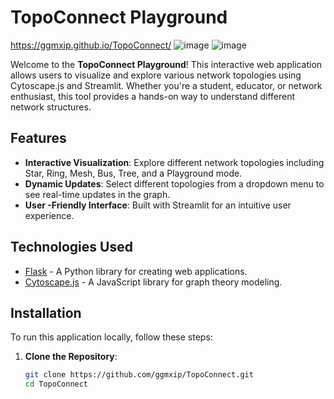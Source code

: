 # TopoConnect Playground
https://ggmxip.github.io/TopoConnect/
![image](https://github.com/user-attachments/assets/aafe73b6-68af-4c9d-8150-90acdb2180b1)
![image](https://github.com/user-attachments/assets/9e29b0c0-3e45-4e06-bf3c-95b147d30645)



Welcome to the **TopoConnect Playground**! This interactive web application allows users to visualize and explore various network topologies using Cytoscape.js and Streamlit. Whether you're a student, educator, or network enthusiast, this tool provides a hands-on way to understand different network structures.

## Features

- **Interactive Visualization**: Explore different network topologies including Star, Ring, Mesh, Bus, Tree, and a Playground mode.
- **Dynamic Updates**: Select different topologies from a dropdown menu to see real-time updates in the graph.
- **User -Friendly Interface**: Built with Streamlit for an intuitive user experience.

## Technologies Used

- [Flask](https://flask.palletsprojects.com/en/stable/) - A Python library for creating web applications.
- [Cytoscape.js](https://js.cytoscape.org/) - A JavaScript library for graph theory modeling.

## Installation

To run this application locally, follow these steps:

1. **Clone the Repository**:
   ```bash
   git clone https://github.com/ggmxip/TopoConnect.git
   cd TopoConnect


    

